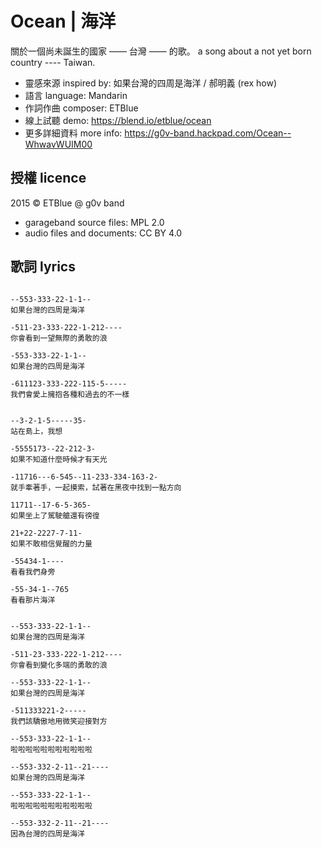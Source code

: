 # Ocean | 海洋

關於一個尚未誕生的國家 —— 台灣 —— 的歌。 a song about a not yet born country ---- Taiwan.

- 靈感來源 inspired by: 如果台灣的四周是海洋 / 郝明義 (rex how)
- 語言 language: Mandarin
- 作詞作曲 composer: ETBlue
- 線上試聽 demo: https://blend.io/etblue/ocean
- 更多詳細資料 more info: https://g0v-band.hackpad.com/Ocean--WhwavWUIM00


## 授權 licence

2015 © ETBlue @ g0v band

- garageband source files: MPL 2.0
- audio files and documents: CC BY 4.0


## 歌詞 lyrics

```

--553-333-22-1-1--
如果台灣的四周是海洋

-511-23-333-222-1-212----
你會看到一望無際的勇敢的浪

-553-333-22-1-1--
如果台灣的四周是海洋

-611123-333-222-115-5-----
我們會愛上擁抱各種和過去的不一樣


--3-2-1-5-----35-
站在島上，我想

-5555173--22-212-3-
如果不知道什麼時候才有天光

-11716---6-545--11-233-334-163-2-
就手牽著手，一起摸索，試著在黑夜中找到一點方向

11711--17-6-5-365-
如果坐上了駕駛艙還有徬徨

21+22-2227-7-11-
如果不敢相信覺醒的力量

-55434-1----
看看我們身旁

-55-34-1--765
看看那片海洋


--553-333-22-1-1--
如果台灣的四周是海洋

-511-23-333-222-1-212----
你會看到變化多端的勇敢的浪

--553-333-22-1-1--
如果台灣的四周是海洋

-511333221-2-----
我們該驕傲地用微笑迎接對方

--553-333-22-1-1--
啦啦啦啦啦啦啦啦啦啦啦

--553-332-2-11--21----
如果台灣的四周是海洋

--553-333-22-1-1--
啦啦啦啦啦啦啦啦啦啦啦

--553-332-2-11--21----
因為台灣的四周是海洋

```


